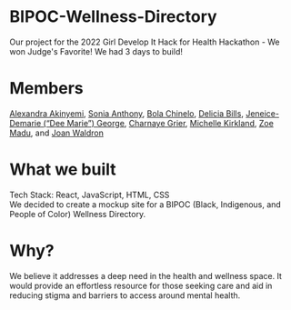# BIPOC-Wellness-Directory
Our project for the 2022 Girl Develop It Hack for Health Hackathon  - We won Judge's Favorite!
We had 3 days to build!

# Members
[Alexandra Akinyemi](https://www.linkedin.com/in/alexandraakinyemi/), [Sonia Anthony](https://www.linkedin.com/in/sonia-anthony-4144b841/), [Bola Chinelo](https://www.linkedin.com/in/alexandria-c-665886204/), [Delicia Bills](https://www.linkedin.com/in/delicia-bills/), [Jeneice-Demarie (“Dee Marie”)  George](https://www.linkedin.com/in/jeneice-demari-george/), [Charnaye Grier](https://www.linkedin.com/in/charnayegrier/), [Michelle Kirkland](https://www.linkedin.com/in/michellekirkland/), [Zoe Madu](https://www.linkedin.com/in/sandra-madu-196271189/), and [Joan Waldron](https://www.linkedin.com/in/joandwaldron/)

# What we built
Tech Stack: React, JavaScript, HTML, CSS
 <br />
We decided to create a mockup site for a BIPOC (Black, Indigenous, and People of Color) Wellness Directory. 

# Why?
We believe it addresses a deep need in the health and wellness space. It would provide an effortless resource for those seeking care and aid in reducing stigma and barriers to access around mental health.
